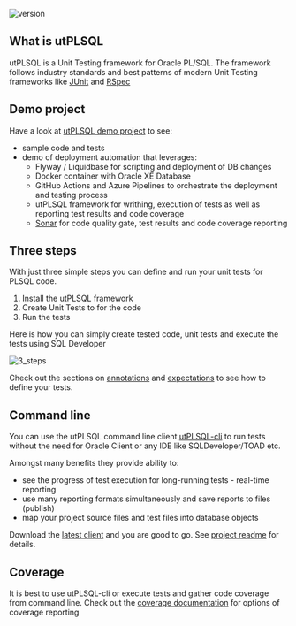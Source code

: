 ![version](https://img.shields.io/badge/version-v3.1.13.4063--develop-blue.svg)

## What is utPLSQL

utPLSQL is a Unit Testing framework for Oracle PL/SQL.
The framework follows industry standards and best patterns of modern Unit Testing frameworks like [JUnit](http://junit.org/junit4/) and [RSpec](http://rspec.info/)
 
## Demo project

Have a look at [utPLSQL demo project](https://github.com/utPLSQL/utPLSQL-demo-project/) to see:

- sample code and tests
- demo of deployment automation that leverages:
  - Flyway / Liquidbase for scripting and deployment of DB changes 
  - Docker container with Oracle XE Database
  - GitHub Actions and Azure Pipelines to orchestrate the deployment and testing process
  - utPLSQL framework for writhing, execution of tests as well as reporting test results and code coverage
  - [Sonar]((https://sonarcloud.io/project/overview?id=utPLSQL:utPLSQL-demo-project).) for code quality gate, test results and code coverage reporting  

## Three steps

With just three simple steps you can define and run your unit tests for PLSQL code.
 
1. Install the utPLSQL framework 
2. Create Unit Tests to for the code
3. Run the tests

Here is how you can simply create tested code, unit tests and execute the tests using SQL Developer

![3_steps](images/3_steps_to_run_utPLSQL.gif)

Check out the sections on [annotations](userguide/annotations.md) and [expectations](userguide/expectations.md) to see how to define your tests.  


## Command line

You can use the utPLSQL command line client [utPLSQL-cli](https://github.com/utPLSQL/utPLSQL-cli) to run tests without the need for Oracle Client or any IDE like SQLDeveloper/TOAD etc.

Amongst many benefits they provide ability to:

* see the progress of test execution for long-running tests - real-time reporting
* use many reporting formats simultaneously and save reports to files (publish)
* map your project source files and test files into database objects 

Download the [latest client](https://github.com/utPLSQL/utPLSQL-cli/releases/latest) and you are good to go.
See [project readme](https://github.com/utPLSQL/utPLSQL-cli/blob/develop/README.md) for details.  

## Coverage

It is best to use utPLSQL-cli or execute tests and gather code coverage from command line.
Check out the [coverage documentation](userguide/coverage.md) for options of coverage reporting



    



